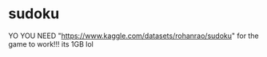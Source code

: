 # sudoku
YO YOU NEED "https://www.kaggle.com/datasets/rohanrao/sudoku" for the game to work!!!
its 1GB lol
